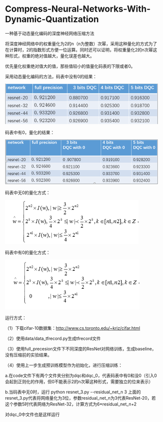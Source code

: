 # Compress-Neural-Networks-With-Dynamic-Quantization
一种基于动态量化编码的深度神经网络压缩方法

将深度神经网络中的权重量化为2的n（n为整数）次幂，采用这种量化的方式为了在计算时，2的指数形式方便一位运算。同时还可以证明，将权重量化2的n次幂这种形式，权重的绝对值越大，量化误差也越大。

优先量化权重绝对值大的值，那些值较小的值量化码表的下限或者0。

采用动态量化编码的方法，码表中没有0的结果：

![](/reasult/结果1.png)

码表中有0，量化的结果：

![](/reasult/结果.png)


码表中无0的量化方式：

![](/reasult/公式1.png)

码表中有0的量化方式：

![](/reasult/公式.png)

运行方式：

（1）下载cifar-10数据集：http://www.cs.toronto.edu/~kriz/cifar.html

（2）使用data/data_tfrecord.py生成tfrecord文件

（3）使用full_precesion文件下不同深度的ResNet对网络训练，生成baseline，没有压缩前的实验结果。

（4）使用上一步生成预训练模型作为初始化，进行压缩训练：
  
   a.在code文件下有两个文件夹分别为dqc和dqc_0，代表码表中有0和没0（引入0会起到正则化的作用，但0不能表示2的n次幂这种形式，需要独立的位来表示）
   
   b.当码表中无0时，运行 python resnet_3.py --residual_net_n 3 
   上面的resnet_3.py代表将网络量化为3位，参数residual_net_n为3代表ResNet-20，若这个参数5时代表网络为ResNet-32，计算方式为6*residual_net_n+2
   
   对dqc_0中文件也是这样运行
   





